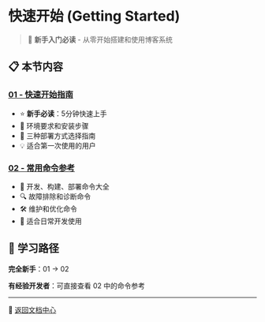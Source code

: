 # 快速开始 (Getting Started)

> 🚀 **新手入门必读** - 从零开始搭建和使用博客系统

## 📋 本节内容

### [01 - 快速开始指南](./01-quick-start-guide.md)
- ⭐ **新手必读**：5分钟快速上手
- 🔧 环境要求和安装步骤
- 🎯 三种部署方式选择指南
- 💡 适合第一次使用的用户

### [02 - 常用命令参考](./02-commands-reference.md)
- 📝 开发、构建、部署命令大全
- 🔍 故障排除和诊断命令
- 🛠️ 维护和优化命令
- 💼 适合日常开发使用

## 🎯 学习路径

**完全新手**：01 → 02

**有经验开发者**：可直接查看 02 中的命令参考

---

📖 [返回文档中心](../README.md)